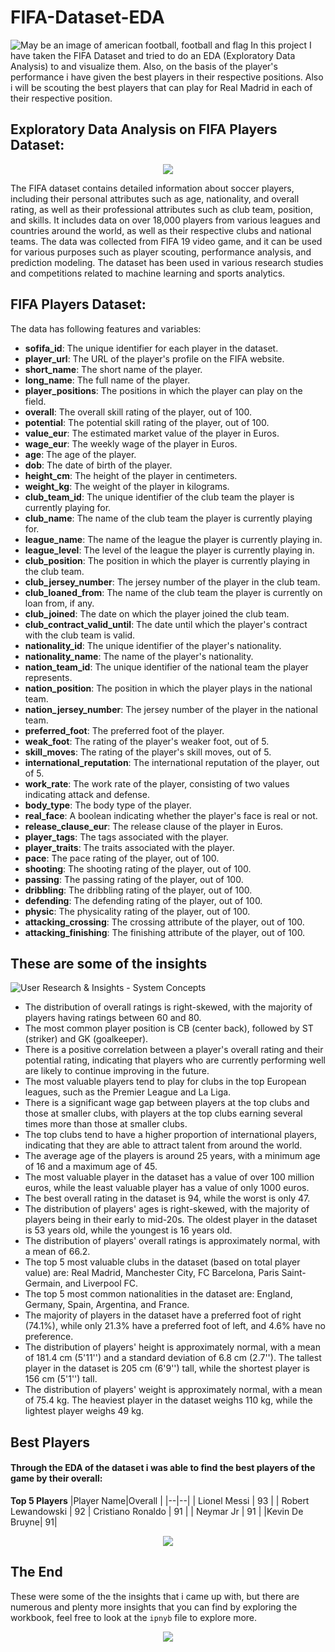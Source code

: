 ﻿# FIFA-Dataset-EDA
![May be an image of american football, football and flag](https://scontent.fdel62-1.fna.fbcdn.net/v/t39.30808-6/331269067_562886035783249_661952417681640681_n.png?_nc_cat=103&ccb=1-7&_nc_sid=e3f864&_nc_ohc=JCeLQ17M1hsAX_wxlvX&_nc_ht=scontent.fdel62-1.fna&oh=00_AfBml2CpN-rBHXsKBuC7_Waga5xr3et4P3VCGLHMh0XQVQ&oe=645B7CD1)
In this project I have taken the FIFA Dataset and tried to do an EDA (Exploratory Data Analysis) to and visualize them. Also, on the basis of the player's performance i have given the best players in their respective positions. Also i will be scouting the best players that can play for Real Madrid in each of their respective position.

## Exploratory Data Analysis on FIFA Players Dataset:
<div align="center">
  <img src="https://media3.giphy.com/media/Qwtw3GTvRg8LxKaUet/giphy.gif?cid=ecf05e471itqt4orbplo5wfp86lr03jr1ywlc928y3oamh0d&ep=v1_gifs_search&rid=giphy.gif&ct=g">
</div>

The FIFA dataset contains detailed information about soccer players, including their personal attributes such as age, nationality, and overall rating, as well as their professional attributes such as club team, position, and skills. It includes data on over 18,000 players from various leagues and countries around the world, as well as their respective clubs and national teams. The data was collected from FIFA 19 video game, and it can be used for various purposes such as player scouting, performance analysis, and prediction modeling. The dataset has been used in various research studies and competitions related to machine learning and sports analytics.

## FIFA Players Dataset:

The data has following features and variables:
-   **sofifa_id**: The unique identifier for each player in the dataset.
-   **player_url**: The URL of the player's profile on the FIFA website.
-   **short_name**: The short name of the player.
-   **long_name**: The full name of the player.
-   **player_positions**: The positions in which the player can play on the field.
-   **overall**: The overall skill rating of the player, out of 100.
-   **potential**: The potential skill rating of the player, out of 100.
-   **value_eur**: The estimated market value of the player in Euros.
-   **wage_eur**: The weekly wage of the player in Euros.
-   **age**: The age of the player.
-   **dob**: The date of birth of the player.
-   **height_cm**: The height of the player in centimeters.
-   **weight_kg**: The weight of the player in kilograms.
-   **club_team_id**: The unique identifier of the club team the player is currently playing for.
-   **club_name**: The name of the club team the player is currently playing for.
-   **league_name**: The name of the league the player is currently playing in.
-   **league_level**: The level of the league the player is currently playing in.
-   **club_position**: The position in which the player is currently playing in the club team.
-   **club_jersey_number**: The jersey number of the player in the club team.
-   **club_loaned_from**: The name of the club team the player is currently on loan from, if any.
-   **club_joined**: The date on which the player joined the club team.
-   **club_contract_valid_until**: The date until which the player's contract with the club team is valid.
-   **nationality_id**: The unique identifier of the player's nationality.
-   **nationality_name**: The name of the player's nationality.
-   **nation_team_id**: The unique identifier of the national team the player represents.
-   **nation_position**: The position in which the player plays in the national team.
-   **nation_jersey_number**: The jersey number of the player in the national team.
-   **preferred_foot**: The preferred foot of the player.
-   **weak_foot**: The rating of the player's weaker foot, out of 5.
-   **skill_moves**: The rating of the player's skill moves, out of 5.
-   **international_reputation**: The international reputation of the player, out of 5.
-   **work_rate**: The work rate of the player, consisting of two values indicating attack and defense.
-   **body_type**: The body type of the player.
-   **real_face**: A boolean indicating whether the player's face is real or not.
-   **release_clause_eur**: The release clause of the player in Euros.
-   **player_tags**: The tags associated with the player.
-   **player_traits**: The traits associated with the player.
-   **pace**: The pace rating of the player, out of 100.
-   **shooting**: The shooting rating of the player, out of 100.
-   **passing**: The passing rating of the player, out of 100.
-   **dribbling**: The dribbling rating of the player, out of 100.
-   **defending**: The defending rating of the player, out of 100.
-   **physic**: The physicality rating of the player, out of 100.
-   **attacking_crossing**: The crossing attribute of the player, out of 100.
-   **attacking_finishing**: The finishing attribute of the player, out of 100.

## These are some of the insights
![User Research & Insights - System Concepts](https://www.system-concepts.com/wp-content/uploads/2021/03/User-Research-Insights-e1614787870645.jpg)

-   The distribution of overall ratings is right-skewed, with the majority of players having ratings between 60 and 80.
-   The most common player position is CB (center back), followed by ST (striker) and GK (goalkeeper).
-   There is a positive correlation between a player's overall rating and their potential rating, indicating that players who are currently performing well are likely to continue improving in the future.
-   The most valuable players tend to play for clubs in the top European leagues, such as the Premier League and La Liga.
-   There is a significant wage gap between players at the top clubs and those at smaller clubs, with players at the top clubs earning several times more than those at smaller clubs.
-   The top clubs tend to have a higher proportion of international players, indicating that they are able to attract talent from around the world.
- The average age of the players is around 25 years, with a minimum age of 16 and a maximum age of 45.
-    The most valuable player in the dataset has a value of over 100 million euros, while the least valuable player has a value of only 1000 euros.
- The best overall rating in the dataset is 94, while the worst is only 47.
- The distribution of players' ages is right-skewed, with the majority of players being in their early to mid-20s. The oldest player in the dataset is 53 years old, while the youngest is 16 years old.
- The distribution of players' overall ratings is approximately normal, with a mean of 66.2.
- The top 5 most valuable clubs in the dataset (based on total player value) are: Real Madrid, Manchester City, FC Barcelona, Paris Saint-Germain, and Liverpool FC.
-   The top 5 most common nationalities in the dataset are: England, Germany, Spain, Argentina, and France.
- The majority of players in the dataset have a preferred foot of right (74.1%), while only 21.3% have a preferred foot of left, and 4.6% have no preference.
- The distribution of players' height is approximately normal, with a mean of 181.4 cm (5'11'') and a standard deviation of 6.8 cm (2.7''). The tallest player in the dataset is 205 cm (6'9'') tall, while the shortest player is 156 cm (5'1'') tall.
- The distribution of players' weight is approximately normal, with a mean of 75.4 kg. The heaviest player in the dataset weighs 110 kg, while the lightest player weighs 49 kg.

## Best Players 
#### Through the EDA of the dataset i was able to find the best players of the game by their overall:

**Top 5 Players** 
|Player Name|Overall |
|--|--|
| Lionel Messi | 93 |
| Robert Lewandowski | 92
| Cristiano Ronaldo | 91 |
| Neymar Jr  | 91 |
|Kevin De Bruyne| 91|

<div align="center">
  <img src="https://media0.giphy.com/media/obBRY85qHrHIOX7TsF/giphy.gif">
</div>

## The End
These were some of the the insights that i came up with, but there are numerous and plenty more insights that you can find by exploring the workbook, feel free to look at the `ipnyb` file to explore more.

<div align="center">
  <img src="https://blog.vantagecircle.com/content/images/size/w1000/2020/07/thank-you-messages-for-boss.png">
</div>

 


